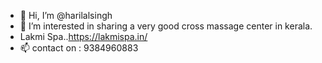- 👋 Hi, I’m @harilalsingh
- 👀 I’m interested in sharing a very good cross massage center in kerala. 
- Lakmi Spa..https://lakmispa.in/
- 📫 contact on : 9384960883

<!---
harilalsingh/harilalsingh is a ✨ special ✨ repository because its `README.md` (this file) appears on your GitHub profile.
You can click the Preview link to take a look at your changes.
--->

